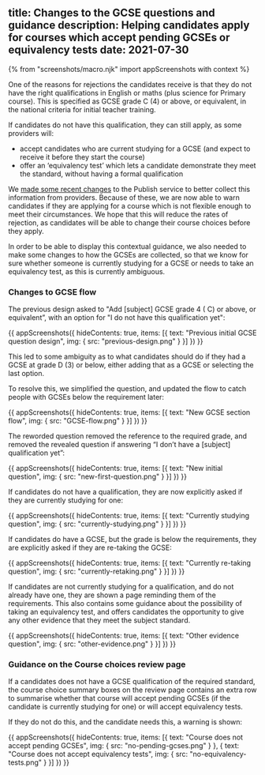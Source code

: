title: Changes to the GCSE questions and guidance
description: Helping candidates apply for courses which accept pending GCSEs or equivalency tests
date: 2021-07-30
---

{% from "screenshots/macro.njk" import appScreenshots with context %}


One of the reasons for rejections the candidates receive is that they do not have the right qualifications in English or maths (plus science for Primary course). This is specified as GCSE grade C (4) or above, or equivalent, in the national criteria for initial teacher training.

If candidates do not have this qualification, they can still apply, as some providers will:

*  accept candidates who are current studying for a GCSE (and expect to receive it before they start the course)
* offer an ‘equivalency test’ which lets a candidate demonstrate they meet the standard, without having a formal qualification

We [made some recent changes](/publish-teacher-training-courses/pending-gcses-equivalency-tests/) to the Publish service to better collect this information from providers. Because of these, we are now able to warn candidates if they are applying for a course which is not flexible enough to meet their circumstances. We hope that this will reduce the rates of rejection, as candidates will be able to change their course choices before they apply.

In order to be able to display this contextual guidance, we also needed to make some changes to how the GCSEs are collected, so that we know for sure whether someone is currently studying for a GCSE or needs to take an equivalency test, as this is currently ambiguous.

### Changes to GCSE flow

The previous design asked to "Add [subject] GCSE grade 4 ( C) or above, or equivalent”, with an option for "I do not have this qualification yet":

{{ appScreenshots({
  hideContents: true,
  items: [{
    text: "Previous initial GCSE question design",
    img: {
      src: "previous-design.png"
    }
  }]
}) }}

This led to some ambiguity as to what candidates should do if they had a GCSE at grade D (3) or below, either adding that as a GCSE or selecting the last option.

To resolve this, we simplified the question, and updated the flow to catch people with GCSEs below the requirement later:

{{ appScreenshots({
  hideContents: true,
  items: [{
    text: "New GCSE section flow",
    img: {
      src: "GCSE-flow.png"
    }
  }]
}) }}

The reworded question removed the reference to the required grade, and removed the revealed question if answering “I don’t have a [subject] qualification yet”:

{{ appScreenshots({
  hideContents: true,
  items: [{
    text: "New initial question",
    img: {
      src: "new-first-question.png"
    }
  }]
}) }}

If candidates do not have a qualification, they are now explicitly asked if they are currently studying for one:

{{ appScreenshots({
  hideContents: true,
  items: [{
    text: "Currently studying question",
    img: {
      src: "currently-studying.png"
    }
  }]
}) }}

If candidates do have a GCSE, but the grade is below the requirements, they are explicitly asked if they are re-taking the GCSE:

{{ appScreenshots({
  hideContents: true,
  items: [{
    text: "Currently re-taking question",
    img: {
      src: "currently-retaking.png"
    }
  }]
}) }}

If candidates are not currently studying for a qualification, and do not already have one, they are shown a page reminding them of the requirements. This also contains some guidance about the possibility of taking an equivalency test, and offers candidates the opportunity to give any other evidence that they meet the subject standard.

{{ appScreenshots({
  hideContents: true,
  items: [{
    text: "Other evidence question",
    img: {
      src: "other-evidence.png"
    }
  }]
}) }}

### Guidance on the Course choices review page

If a candidates does not have a GCSE qualification of the required standard, the course choice summary boxes on the review page contains an extra row to summarise whether that course will accept pending GCSEs (if the candidate is currently studying for one) or will accept equivalency tests.

If they do not do this, and the candidate needs this, a warning is shown:

{{ appScreenshots({
  hideContents: true,
  items: [{
    text: "Course does not accept pending GCSEs",
    img: {
      src: "no-pending-gcses.png"
    }
  },
  {
    text: "Course does not accept equivalency tests",
    img: {
      src: "no-equivalency-tests.png"
    }
  }]
}) }}




